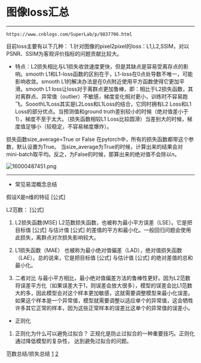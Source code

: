 # 图像loss汇总
***
```language
https://www.cnblogs.com/SuperLab/p/9837706.html
```


目前loss主要有以下几种：
1.针对图像的pixel2pixel的loss：L1,L2,SSIM，对以PSNR、SSIM为客观评价指标的问题贡献比较大。
- 特点：L2损失相比与L1损失收敛速度更快，但是其缺点是容易受离存点的影响。smooth L1和L1-loss函数的区别在于，L1-loss在0点处导数不唯一，可能影响收敛。smooth L1的解决办法是在0点附近使用平方函数使得它更加平滑。smooth L1 loss让loss对于离群点更加鲁棒，即：相比于L2损失函数，其对离群点、异常值（outlier）不敏感，梯度变化相对更小，训练时不容易跑飞。SooothL1Loss其实是L2Loss和L1Loss的结合，它同时拥有L2 Loss和L1 Loss的部分优点。当预测值和ground truth差别较小的时候（绝对值差小于1），梯度不至于太大。（损失函数相较L1 Loss比较圆滑）当差别大的时候，梯度值足够小（较稳定，不容易梯度爆炸）。

损失函数size_average=True or False
在pytorch中，所有的损失函数都带这个参数，默认设置为True。
当size_average为True的时候，计算出来的结果会对mini-batch取平均。反之，为False的时候，那算出来的绝对值不会除以n。




![16000487451.png](0)
***
- 常见易混概念总结

假设X是n维的特征 [公式]

L2范数： [公式]

1. L2损失函数(MSE)
L2范数损失函数，也被称为最小平方误差（LSE）。它是把目标值 [公式] 与估计值 [公式] 的差值的平方和最小化。一般回归问题会使用此损失，离群点对次损失影响较大。

2. L1损失函数（MAE）
也被称为最小绝对值偏差（LAD），绝对值损失函数（LAE）。总的说来，它是把目标值 [公式] 与估计值 [公式] 的绝对差值的总和最小化。

3. 二者对比
与最小平方相比，最小绝对值偏差方法的鲁棒性更好。因为L2范数将误差平方化（如果误差大于1，则误差会放大很多），模型的误差会比L1范数大的多，因此模型会对这个样本更加敏感，这就需要调整模型来最小化误差。如果这个样本是一个异常值，模型就需要调整以适应单个的异常值，这会牺牲许多其它正常的样本，因为这些正常样本的误差比这单个的异常值的误差小。

- 正则化
1. 正则化为什么可以避免过拟合？
正规化是防止过拟合的一种重要技巧。正则化通过降低模型的复杂性， 达到避免过拟合的问题。

范数总结/损失总结
[1](https://zhuanlan.zhihu.com/p/129782115)
[2](https://blog.csdn.net/colourful_sky/article/details/80684875)